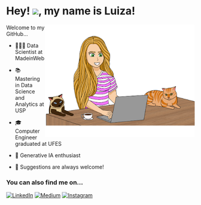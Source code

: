 <h1 align="left">
   Hey! <img src = "https://raw.githubusercontent.com/MartinHeinz/MartinHeinz/master/wave.gif" width=35>, my name is Luiza!
</h1>
<p align="left">

<img src="luiza-editado-2.png" width="400px" align="right">
   
Welcome to my GitHub...

 - 👩🏼‍💻 Data Scientist at MadeinWeb

 - 📚 Mastering in Data Science and Analytics at USP
 
 - 🎓 Computer Engineer graduated at UFES

 - 🌱 Generative IA enthusiast

 - 💬 Suggestions are always welcome!

### You can also find me on...

[![LinkedIn](https://img.shields.io/badge/LinkedIn-0A66C2.svg?style=for-the-badge&logo=LinkedIn&logoColor=white)](https://www.linkedin.com/in/luizalaquini/)
[![Medium](https://img.shields.io/badge/Medium-000000.svg?style=for-the-badge&logo=Medium&logoColor=white)](https://medium.com/@luizalaquini)
[![Instagram](https://img.shields.io/badge/Instagram-E4405F.svg?style=for-the-badge&logo=Instagram&logoColor=white)](https://www.instagram.com/luizalaquini/)
